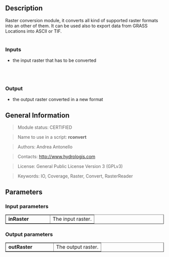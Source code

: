 <h2>Description</h2>

Raster conversion module, it converts all kind of supported raster formats into an other of them. It can be used also to export data from GRASS Locations into ASCII or TIF.
<br>
<br>
<h3>Inputs</h3>
<ul>
<li>the input raster that has to be converted</li>
</ul>
<br>
<br>
<h3>Output</h3>
<ul>
<li>the output raster converted in a new format</li>
</ul>


<h2>General Information</h2>

<blockquote>Module status: CERTIFIED</blockquote>

<blockquote>Name to use in a script: <b>rconvert</b></blockquote>

<blockquote>Authors: Andrea Antonello</blockquote>

<blockquote>Contacts: <a href='http://www.hydrologis.com'>http://www.hydrologis.com</a></blockquote>

<blockquote>License: General Public License Version 3 (GPLv3)</blockquote>

<blockquote>Keywords: IO, Coverage, Raster, Convert, RasterReader</blockquote>


<h2>Parameters</h2>

<h3>Input parameters</h3>
<table cellpadding='10' width='70%' border='1'>
<tr>
<td width='50%'> <b>inRaster</b> </td><td width='50%'> The input raster. </td>
</tr>
</table>

<h3>Output parameters</h3>
<table cellpadding='10' width='70%' border='1'>
<tr>
<td width='50%'> <b>outRaster</b> </td><td width='50%'> The output raster. </td>
</tr>
</table>
